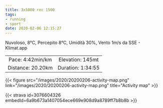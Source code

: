 ```yaml
---
title: 3x5000 rec 1500
tags:
- running
- sport
date: 2020-02-06 12:15:27
---
```

Nuvoloso, 8°C, Percepito 8°C, Umidità 30%, Vento 1m/s da SSE - Klimat.app

| | |
| :-: | :-: |
| Pace: 4:42min/km | Elevation: 145mt |
| Distance: 20.20km | Duration: 1:34:55 |



{{< figure src="/images/2020/20200206-activity-map.png" link="/images/2020/20200206-activity-map.png" title="Activity map" >}}


{{< strava id=3076604326 embedId=6a9b673a1407054ece669e908d9a8789ff7b8b8b >}}
